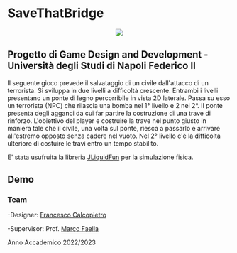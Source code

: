 # SaveThatBridge

<p align= "center">
<img src=https://github.com/kekkokalko/SaveThatBridge/assets/94131849/8cbf75b9-9bf1-4038-9812-33c050b4ade2>


## Progetto di Game Design and Development - Università degli Studi di Napoli Federico II

Il seguente gioco prevede il salvataggio di un civile dall'attacco di un terrorista. 
Si sviluppa in due livelli a difficoltà crescente.
Entrambi i livelli presentano un ponte di legno percorribile in vista 2D laterale. 
Passa su esso un terrorista (NPC) che rilascia una bomba nel 1° livello e 2 nel 2°.
Il ponte presenta degli agganci da cui far partire la costruzione di una trave di rinforzo. 
L'obiettivo del player e costruire la trave nel punto giusto in maniera tale che il civile,
una volta sul ponte, riesca a passarlo e arrivare all'estremo opposto senza cadere nel vuoto.
Nel 2° livello c'è la difficolta ulteriore di costuire le travi entro un tempo stabilito.

E' stata usufruita la libreria [JLiquidFun](https://github.com/mfaella/JLiquidFun) per la simulazione fisica.

## Demo



### Team
-Designer: [Francesco Calcopietro](https://github.com/kekkokalko)

-Supervisor: Prof. [Marco Faella](https://github.com/mfaella)

Anno Accademico 2022/2023


